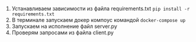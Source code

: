    1. Устанавливаем зависимости из файла requirements.txt ```pip install -r requirements.txt```
   2. В терминале запускаем докер компоус командой ```docker-compose up```
   3. Запускаем на исполнение файл server.py
   4. Проверям запросами из файла client.py